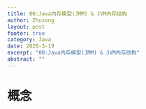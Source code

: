 ```yaml
---
title: 00:Java内存模型(JMM) & JVM内存结构
author: Zhusong
layout: post
footer: true
category: Java
date: 2020-3-19
excerpt: "00:Java内存模型(JMM) & JVM内存结构"
abstract: ""
---
```


# 概念
